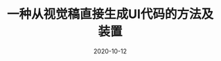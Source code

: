 ---
title: 一种从视觉稿直接生成UI代码的方法及装置

event: 发明专利
event_url: ""

location: China

summary: ""
abstract: ""

# Talk start and end times.
#   End time can optionally be hidden by prefixing the line with `#`.
date: "2020-10-12"
date_end: "2021-03-26"
all_day: true

# Schedule page publish date (NOT talk date).
publishDate: "2017-01-01T00:00:00Z"

authors: [赵化, 金小俊, 刘亚刚]
tags: []

# Is this a featured talk? (true/false)
featured: false

links:
- name: 发明
- name: 公布
- name: 实质审查的生效
url_code: ""
url_pdf: ""
url_slides: ""
url_video: ""

# Markdown Slides (optional).
#   Associate this talk with Markdown slides.
#   Simply enter your slide deck's filename without extension.
#   E.g. `slides = "example-slides"` references `content/slides/example-slides.md`.
#   Otherwise, set `slides = ""`.

# Projects (optional).
#   Associate this post with one or more of your projects.
#   Simply enter your project's folder or file name without extension.
#   E.g. `projects = ["internal-project"]` references `content/project/deep-learning/index.md`.
#   Otherwise, set `projects = []`.
---